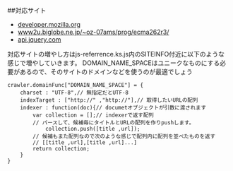 
##対応サイト

- [developer.mozilla.org]
- [www2u.biglobe.ne.jp/~oz-07ams/prog/ecma262r3/]
- [api.jquery.com]

[developer.mozilla.org]: http://developer.mozilla.org "Mozilla Developer Network"
[www2u.biglobe.ne.jp/~oz-07ams/prog/ecma262r3/]: http://www2u.biglobe.ne.jp/~oz-07ams/prog/ecma262r3/ "Under Translation of ECMA-262 3rd Edition"
[api.jquery.com]: http://api.jquery.com "jQuery API Document"

対応サイトの増やし方はjs-referrence.ks.js内のSITEINFO付近に以下のような感じで増やしていきます。
DOMAIN_NAME_SPACEはユニークなものにする必要があるので、そのサイトのドメインなどを使うのが最適でしょう

    crawler.domainFunc["DOMAIN_NAME_SPACE"] = {
        charset : "UTF-8",// 無指定だとUTF-8
        indexTarget : ["http://" ,"http://"],// 取得したいURLの配列
        indexer : function(doc){// documetオブジェクトが引数に渡されます
            var collection = [];// indexerで返す配列
            // パースして、候補毎にタイトルとURLの配列を作りpushします。
                collection.push([title ,url]);
            // 候補もまた配列なので次のような感じで配列内に配列を並べたものを返す
            // [[title ,url],[title ,url]...]
            return collection;
        }
    }